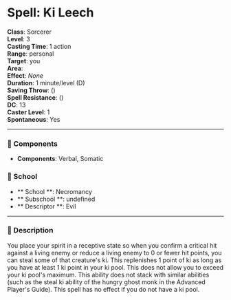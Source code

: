 
# Spell: Ki Leech
**Class**: Sorcerer  
**Level**: 3  
**Casting Time**: 1 action  
**Range**: personal  
**Target**: you  
**Area**:   
**Effect**: _None_  
**Duration**: 1 minute/level (D)  
**Saving Throw**:  ()  
**Spell Resistance**:  ()  
**DC**: 13  
**Caster Level**: 1  
**Spontaneous**: Yes

---

### 🔮 Components
- **Components**: Verbal, Somatic

### 🏫 School
- ** School **: Necromancy
- ** Subschool **: undefined
- ** Descriptor **: Evil
---

### 📜 Description
You place your spirit in a receptive state so when you confirm a critical hit against a living enemy or reduce a living enemy to 0 or fewer hit points, you can steal some of that creature's ki. This replenishes 1 point of ki as long as you have at least 1 ki point in your ki pool. This does not allow you to exceed your ki pool's maximum. This ability does not stack with similar abilities (such as the steal ki ability of the hungry ghost monk in the Advanced Player's Guide). This spell has no effect if you do not have a ki pool.
